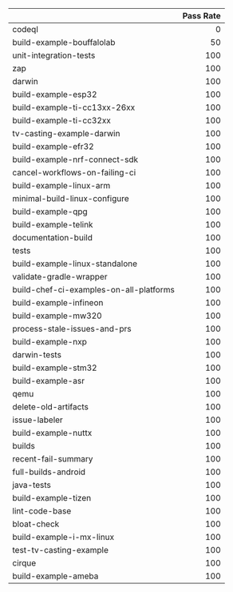 |                                         |   Pass Rate |
|:----------------------------------------|------------:|
| codeql                                  |           0 |
| build-example-bouffalolab               |          50 |
| unit-integration-tests                  |         100 |
| zap                                     |         100 |
| darwin                                  |         100 |
| build-example-esp32                     |         100 |
| build-example-ti-cc13xx-26xx            |         100 |
| build-example-ti-cc32xx                 |         100 |
| tv-casting-example-darwin               |         100 |
| build-example-efr32                     |         100 |
| build-example-nrf-connect-sdk           |         100 |
| cancel-workflows-on-failing-ci          |         100 |
| build-example-linux-arm                 |         100 |
| minimal-build-linux-configure           |         100 |
| build-example-qpg                       |         100 |
| build-example-telink                    |         100 |
| documentation-build                     |         100 |
| tests                                   |         100 |
| build-example-linux-standalone          |         100 |
| validate-gradle-wrapper                 |         100 |
| build-chef-ci-examples-on-all-platforms |         100 |
| build-example-infineon                  |         100 |
| build-example-mw320                     |         100 |
| process-stale-issues-and-prs            |         100 |
| build-example-nxp                       |         100 |
| darwin-tests                            |         100 |
| build-example-stm32                     |         100 |
| build-example-asr                       |         100 |
| qemu                                    |         100 |
| delete-old-artifacts                    |         100 |
| issue-labeler                           |         100 |
| build-example-nuttx                     |         100 |
| builds                                  |         100 |
| recent-fail-summary                     |         100 |
| full-builds-android                     |         100 |
| java-tests                              |         100 |
| build-example-tizen                     |         100 |
| lint-code-base                          |         100 |
| bloat-check                             |         100 |
| build-example-i-mx-linux                |         100 |
| test-tv-casting-example                 |         100 |
| cirque                                  |         100 |
| build-example-ameba                     |         100 |